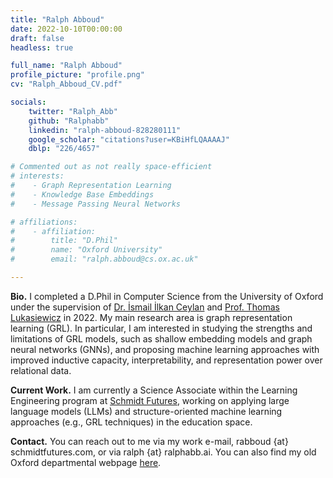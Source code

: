 ```yaml
---
title: "Ralph Abboud"
date: 2022-10-10T00:00:00
draft: false
headless: true

full_name: "Ralph Abboud"
profile_picture: "profile.png"
cv: "Ralph_Abboud_CV.pdf"

socials:
    twitter: "Ralph_Abb"
    github: "Ralphabb"
    linkedin: "ralph-abboud-828280111"
    google_scholar: "citations?user=KBiHfLQAAAAJ"
    dblp: "226/4657"

# Commented out as not really space-efficient
# interests:
#    - Graph Representation Learning
#    - Knowledge Base Embeddings
#    - Message Passing Neural Networks

# affiliations:
#    - affiliation:
#        title: "D.Phil"
#        name: "Oxford University"
#        email: "ralph.abboud@cs.ox.ac.uk"

---
```


**Bio.** I completed a D.Phil in Computer Science from the University of Oxford under the supervision of [Dr. İsmail İlkan Ceylan][1] and [Prof. Thomas Lukasiewicz][2] in 2022. My main research area is graph representation learning (GRL). 
In particular, I am interested in studying the strengths and limitations of GRL models, such as shallow embedding models and graph neural networks (GNNs),
and proposing machine learning approaches with improved inductive capacity, interpretability, and representation power over relational data. 

**Current Work.** I am currently a Science Associate within the Learning Engineering program at [Schmidt Futures][3], working on applying large language models (LLMs) and structure-oriented machine learning approaches (e.g., GRL techniques) in the education space.

**Contact.** You can reach out to me via my work e-mail, rabboud {at} schmidtfutures.com, or via ralph {at} ralphabb.ai. You can also find my old Oxford departmental webpage [here][4]. 

[1]: https://www.cs.ox.ac.uk/people/IsmailIlkan.Ceylan/
[2]: https://www.cs.ox.ac.uk/people/Thomas.Lukasiewicz/
[3]: https://www.schmidtfutures.com/
[4]: https://www.cs.ox.ac.uk/people/ralph.abboud/